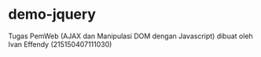 # demo-jquery
Tugas PemWeb (AJAX dan Manipulasi DOM dengan Javascript)
dibuat oleh Ivan Effendy (215150407111030)
